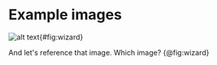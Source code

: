 # Example images

![alt text](images/wizard.png){#fig:wizard}

And let's reference that image. Which image? {@fig:wizard}
